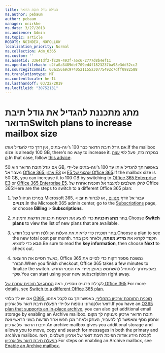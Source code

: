 ```yaml
---
title: הגדלת גודל תיבת הדואר
ms.author: pebaum
author: pebaum
manager: mnirkhe
ms.date: 3/27/2018
ms.audience: Admin
ms.topic: article
ROBOTS: NOINDEX, NOFOLLOW
localization_priority: Normal
ms.collection: Adm_O365
ms.custom: ''
ms.assetid: 33641df2-fc29-493f-a6c6-2777d8b4ef11
ms.openlocfilehash: c2fa0a3489def709ed4f1823237ba98e3dd52cc2
ms.sourcegitcommit: 03a156a9c9740521155a30775492c7dff0982588
ms.translationtype: MT
ms.contentlocale: he-IL
ms.lasthandoff: 03/22/2019
ms.locfileid: "30752131"
---
```

# <a name="switch-plans-to-increase-mailbox-size"></a><span data-ttu-id="f86a3-102">מתג מתכננת להגדיל את גודל תיבת הדואר</span><span class="sxs-lookup"><span data-stu-id="f86a3-102">Switch plans to increase mailbox size</span></span>

<span data-ttu-id="f86a3-103">אם גודל תיבת הדואר כבר 100 ג'יגה-בתים, אין דרך כדי להגדיל אותו.</span><span class="sxs-lookup"><span data-stu-id="f86a3-103">If the mailbox size is already 100 GB, there's no way to increase it.</span></span> <span data-ttu-id="f86a3-104">במקרה כזה, פעל לפי [עצה זו](https://support.office.com/client/e57572ff-0ba7-4782-ba5d-cdac3142ea71).</span><span class="sxs-lookup"><span data-stu-id="f86a3-104">In that case, follow [this advice](https://support.office.com/client/e57572ff-0ba7-4782-ba5d-cdac3142ea71).</span></span> 
  
<span data-ttu-id="f86a3-105">אם גודל תיבת הדואר הוא 50 GB, באפשרותך להגדיל אותו עד 100 ג'יגה-בתים על-ידי מעבר אל [Office 365 ארגון E3](https://products.office.com/business/office-365-enterprise-e3-business-software) או [E5 ארגוני של Office 365](https://products.office.com/business/office-365-enterprise-e5-business-software).</span><span class="sxs-lookup"><span data-stu-id="f86a3-105">If the mailbox size is 50 GB, you can increase it to 100 GB by switching to [Office 365 Enterprise E3](https://products.office.com/business/office-365-enterprise-e3-business-software) or [Office 365 Enterprise E5](https://products.office.com/business/office-365-enterprise-e5-business-software).</span></span> <span data-ttu-id="f86a3-106">להלן השלבים למעבר אל תוכנית אחרת של Office 365:</span><span class="sxs-lookup"><span data-stu-id="f86a3-106">Here are the steps to switch to a different Office 365 plan:</span></span>
  
1. <span data-ttu-id="f86a3-107">במרכז הניהול של Microsoft 365, עבור אל הדף [מנויים](https://go.microsoft.com/fwlink/p/?linkid=842054) , או לבחור **חיוב** \> **מנויים**.</span><span class="sxs-lookup"><span data-stu-id="f86a3-107">In the Microsoft 365 admin center, go to the [Subscriptions](https://go.microsoft.com/fwlink/p/?linkid=842054) page, or choose **Billing** \> **Subscriptions**.</span></span>
    
2. <span data-ttu-id="f86a3-108">בחר **מתג תוכניות** כדי להציג את רשימת תוכניות חדשות הזמינות.</span><span class="sxs-lookup"><span data-stu-id="f86a3-108">Choose **Switch plans** to view the list of new plans that are available.</span></span> 
    
3. <span data-ttu-id="f86a3-109">בחר תוכנית כדי לראות את העלות הכוללת חדש בכל חודש.</span><span class="sxs-lookup"><span data-stu-id="f86a3-109">Choose a plan to see the new total cost per month.</span></span> <span data-ttu-id="f86a3-110">הקפד לקרוא את **מידע מפתח**, ולאחר מכן בחר **הבא** כדי להוציא.</span><span class="sxs-lookup"><span data-stu-id="f86a3-110">Be sure to read the **key information**, then choose **Next** to check out.</span></span> 
    
4. <span data-ttu-id="f86a3-111">כאשר תסיים את ההוצאה, Office 365 נמשכת מספר דקות כדי לסיים את הבורר.</span><span class="sxs-lookup"><span data-stu-id="f86a3-111">When you finish checkout, Office 365 takes a few minutes to finalize the switch.</span></span> <span data-ttu-id="f86a3-112">באפשרותך להתחיל להשתמש באופן מיידי את המנוי החדש שלך.</span><span class="sxs-lookup"><span data-stu-id="f86a3-112">You can start using your new subscription right away.</span></span>
    
<span data-ttu-id="f86a3-113">לקבלת פרטים נוספים, ראה [המתג אל תוכנית אחרת של Office 365](https://support.office.com/article/73318661-8f33-478b-bcc7-fb8d69dbb22a).</span><span class="sxs-lookup"><span data-stu-id="f86a3-113">For more details, see [Switch to a different Office 365 plan](https://support.office.com/article/73318661-8f33-478b-bcc7-fb8d69dbb22a).</span></span>
  
<span data-ttu-id="f86a3-114">אם יש לך בלתי [O365 תוכנית התומכת ארכיון בתחליף](https://docs.microsoft.com/en-us/office365/servicedescriptions/exchange-online-archiving-service-description/exchange-online-archiving-service-description), באפשרותך גם לקבל אחסון דואר אלקטרוני נוספות על-ידי הפעלת תיבת דואר של ארכיון.</span><span class="sxs-lookup"><span data-stu-id="f86a3-114">If you have an [O365 plan that supports an In-place archive](https://docs.microsoft.com/en-us/office365/servicedescriptions/exchange-online-archiving-service-description/exchange-online-archiving-service-description), you can also get additional email storage by enabling an Archive mailbox.</span></span>  <span data-ttu-id="f86a3-115">תיבת הדואר ארכיון מעניקה לך מקום אחסון נוסף ומאפשר לך להעביר, העתק ולאחר מכן חפש אחר הודעות בשני הראשי ואת תיבת הדואר של ארכיון.</span><span class="sxs-lookup"><span data-stu-id="f86a3-115">An archive mailbox gives you additional storage and allows you to move, copy and search for messages in both the primary and archive mailbox.</span></span> <span data-ttu-id="f86a3-116">לקבלת מידע אודות הפיכת תיבת דואר של ארכיון השלבים, ראה [הפעלת תיבת דואר של ארכיון](https://docs.microsoft.com/en-us/office365/securitycompliance/enable-archive-mailboxes).</span><span class="sxs-lookup"><span data-stu-id="f86a3-116">For steps on enabling an Archive mailbox, see [Enable an Archive mailbox](https://docs.microsoft.com/en-us/office365/securitycompliance/enable-archive-mailboxes).</span></span>
